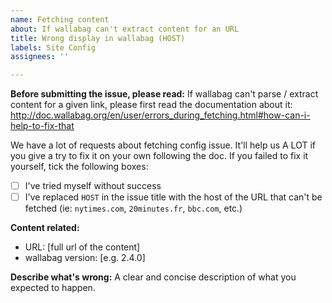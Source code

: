 ```yaml
---
name: Fetching content
about: If wallabag can't extract content for an URL
title: Wrong display in wallabag (HOST)
labels: Site Config
assignees: ''

---
```


<!--
Thank you for reporting a fetching issue.

Please fill in as much of the template below as you're able.
-->

**Before submitting the issue, please read:**
If wallabag can't parse / extract content for a given link, please first read the documentation about it:
http://doc.wallabag.org/en/user/errors_during_fetching.html#how-can-i-help-to-fix-that

We have a lot of requests about fetching config issue. It'll help us A LOT if you give a try to fix it on your own following the doc.
If you failed to fix it yourself, tick the following boxes:
- [ ] I've tried myself without success
- [ ] I've replaced `HOST` in the issue title with the host of the URL that can't be fetched (ie: `nytimes.com`, `20minutes.fr`, `bbc.com`, etc.)

**Content related:**
 - URL: [full url of the content]
 - wallabag version: [e.g. 2.4.0]

**Describe what's wrong:**
A clear and concise description of what you expected to happen.

